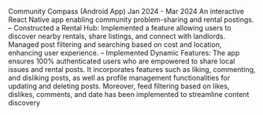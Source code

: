Community Compass (Android App) Jan 2024 - Mar 2024
An interactive React Native app enabling community problem-sharing and rental postings.
– Constructed a Rental Hub: Implemented a feature allowing users to discover nearby rentals, share listings, and
connect with landlords. Managed post filtering and searching based on cost and location, enhancing user experience.
– Implemented Dynamic Features: The app ensures 100% authenticated users who are empowered to share local
issues and rental posts. It incorporates features such as liking, commenting, and disliking posts, as well as profile
management functionalities for updating and deleting posts. Moreover, feed filtering based on likes, dislikes,
comments, and date has been implemented to streamline content discovery
